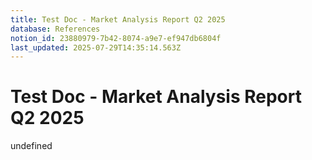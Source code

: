 ```yaml
---
title: Test Doc - Market Analysis Report Q2 2025
database: References
notion_id: 23880979-7b42-8074-a9e7-ef947db6804f
last_updated: 2025-07-29T14:35:14.563Z
---
```


# Test Doc - Market Analysis Report Q2 2025

undefined